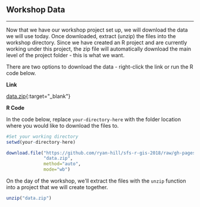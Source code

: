 ## Workshop Data

---

Now that we have our workshop project set up, we will download the data we will use today. Once downloaded, extract (unzip) the files into the workshop directory. Since we have created an R project and are currently working under this project, the zip file will automatically download the main level of the project folder - this is what we want.

There are two options to download the data - right-click the link or run the R code below.

**Link**

[data.zip](https://github.com/ryan-hill/sfs-r-gis-2018/raw/gh-pages/files/data.zip){:target="_blank"}

**R Code**

In the code below, replace `your-directory-here` with the folder location where you would like to download the files to.

```r
#Set your working directory
setwd(your-directory-here)

download.file("https://github.com/ryan-hill/sfs-r-gis-2018/raw/gh-pages/files/data.zip",
              "data.zip",
              method="auto",
              mode="wb")           
```

On the day of the workshop, we'll extract the files with the `unzip` function into a project that we will create together.

```r
unzip("data.zip")
```
